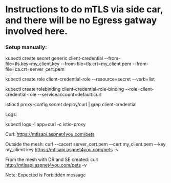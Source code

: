 # Instructions to do mTLS via side car, and there will be no Egress gatway involved here.

### Setup manually:

 kubectl create secret generic client-credential --from-file=tls.key=my_client.key --from-file=tls.crt=my_client.pem --from-file=ca.crt=server_cert.pem

 kubectl create role client-credential-role --resource=secret --verb=list

 kubectl create rolebinding client-credential-role-binding --role=client-credential-role --serviceaccount=default:curl

 istioctl proxy-config secret deploy/curl | grep client-credential

 Logs: 

 kubectl logs -l app=curl -c istio-proxy


 Curl: https://mtlsapi.aspnet4you.com/pets

 Outside the mesh: 
 curl --cacert server_cert.pem  --cert my_client.pem --key my_client.key https://mtlsapi.aspnet4you.com/pets -v

 From the mesh with DR and SE created:
 curl http://mtlsapi.aspnet4you.com/pets -v


 Note: Expected is Forbidden message